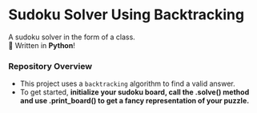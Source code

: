 # Sudoku Solver Using Backtracking

A sudoku solver in the form of a class. <br>
🐍 Written in **Python**!

### Repository Overview
 - This project uses a `backtracking` algorithm to find a valid answer.
 - To get started, **initialize your sudoku board, call the .solve() method and use .print_board() to get a fancy representation of your puzzle.**

